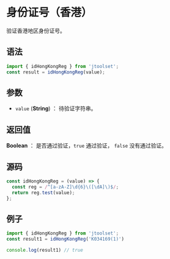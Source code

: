 

# 身份证号（香港）

验证香港地区身份证号。

## 语法

```js
import { idHongKongReg } from 'jtoolset';
const result = idHongKongReg(value);
```

## 参数

- `value` (**String**) ： 待验证字符串。

## 返回值

**Boolean** ： 是否通过验证，`true` 通过验证， `false` 没有通过验证。

## 源码

```js
const idHongKongReg = (value) => {
  const reg = /^[a-zA-Z]\d{6}\([\dA]\)$/;
  return reg.test(value);
};
```

## 例子

```js
import { idHongKongReg } from 'jtoolset';
const result1 = idHongKongReg('K034169(1)')

console.log(result1) // true
```
